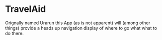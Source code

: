 # TravelAid

Orignally named Urarun this App (as is not apparent) will (among other things) provide a heads up navigation display of where to go what what to do there.

